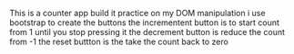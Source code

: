 This is a counter app build it practice on my DOM manipulation 
i use bootstrap to create the buttons
the incrementent button is to start count from 1 until you stop pressing it 
the decrement button is reduce the count from -1
the reset buttton is the take the count back to zero 
